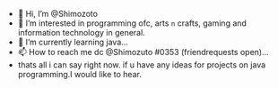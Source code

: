 - 👋 Hi, I’m @Shimozoto
- 👀 I’m interested in programming ofc, arts `n` crafts, gaming and information technology in general.
- 🌱 I’m currently learning java...
- 📫 How to reach me dc @Shimozuto #0353 (friendrequests open)...
- thats all i can say right now. if u have any ideas for projects on java programming.I would like to hear.

